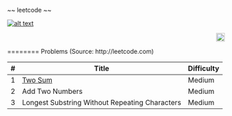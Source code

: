 ~~ leetcode ~~ 

 
[![alt text](https://raw.githubusercontent.com/lvncnt/Leetcode-OJ/master/Logo/LeetCodeLogo.png "Leetcode")][0]

 
<p align="right">
 <img src="https://raw.githubusercontent.com/lvncnt/Leetcode-OJ/master/Logo/LeetCodeLogo.png" alt="alt text" style="width:20;height:20">
</p>
========
Problems (Source: http://leetcode.com) 

| #                 | Title           | Difficulty   
| :-------------:   |-------------    | -----|
| 1                 | [Two Sum][1]               | Medium  
| 2                 | Add Two Numbers         |  Medium  
| 3                 | Longest Substring Without Repeating Characters      |    Medium  

[0]: https://oj.leetcode.com/
[1]: https://oj.leetcode.com/problems/two-sum/




